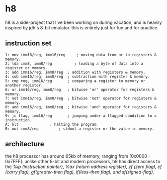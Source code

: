 # h8

h8 is a side-project that I've been working on during vacation,
and is heavily inspired by jdh's 8-bit emulator. this is entirely just
for fun and for practice.

## instruction set

    1: mov imm16/reg, imm16/reg     ; moving data from or to registers & memory.
    2: lda imm8, imm8/reg		   ; loading a byte of data into a register or memory.
    3: add imm16/reg, imm8/reg	; addition with registers & memory.
    4: sub imm16/reg, imm8/reg	; subtraction with register & memory.
    5: cmp reg, imm16/reg		; comparing a register to memory or another register.
    6: or imm16/reg, imm8/reg	; bitwise 'or' operator for registers & memory.
    7: not imm16/reg, imm8/reg	; bitwise 'not' operator for registers & memory.
    8: and imm16/reg, imm8/reg	; bitwise 'and' operator for registers & memory.
    9: jc flag, imm16/reg   	; jumping under a flagged condition to a instruction.
    A: hlt 				; halting the program
    B: out imm8/reg			; stdout a register or the value in memory.

## architecture

the h8 processor has around 65kb of memory, ranging from [0x0000 - 0x7FFF].
   unlike other 8-bit and modern processors, h8 has direct access to the *%ip (instruction pointer)*, *%ax (return address register)*, *zf (zero flag), cf (carry flag), gf(greater-then flag), lf(less-then flag), and sf(signed-flag)*.
